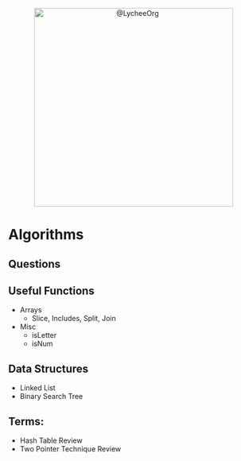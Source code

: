 <p align="center">
<img src="https://res.cloudinary.com/dojmo7vcc/image/upload/v1646490715/algo-cover_weay7n.png" width="400px" alt="@LycheeOrg"></p>

# Algorithms
## Questions
## Useful Functions
- Arrays
    - Slice, Includes, Split, Join
- Misc
    - isLetter
    - isNum
## Data Structures
- Linked List
- Binary Search Tree


## Terms:
 - Hash Table Review
 - Two Pointer Technique Review
